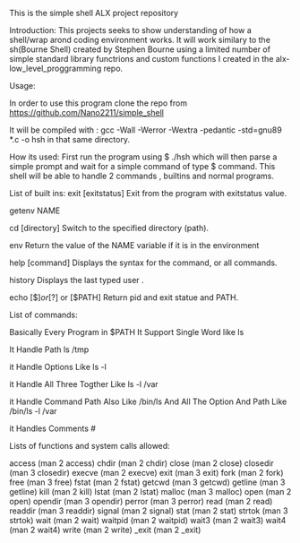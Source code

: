 This is the simple shell ALX project repository

Introduction:
This projects seeks to show understanding of how a shell/wrap arond coding environment works. It will work similary to the sh(Bourne Shell) created by Stephen Bourne using a limited number of simple standard library functrions and custom functions I created in the alx-low_level_proggramming repo.


Usage:

In order to use this program clone the repo from https://github.com/Nano2211/simple_shell

It will be compiled with : gcc -Wall -Werror -Wextra -pedantic -std=gnu89 *.c -o hsh
in that same directory.

How its used:
First run the program using $ ./hsh which will then parse a simple prompt and wait for a simple command of type $ command.
This shell will be able to handle 2 commands , builtins and normal programs.

List of built ins:
exit [exitstatus]
Exit from the program with exitstatus value.

getenv NAME

cd [directory]
Switch to the specified directory (path).

env
Return the value of the NAME variable if it is in the environment

help [command]
Displays the syntax for the command, or all commands.

history
Displays the last typed user .

echo [$$] or [$?] or [$PATH] Return pid and exit statue and PATH.

List of commands:

Basically Every Program in $PATH It Support Single Word like ls

It Handle Path ls /tmp

it Handle Options Like ls -l

it Handle All Three Togther Like ls -l /var 

it Handle Command Path Also Like /bin/ls And All The Option And Path Like /bin/ls -l /var

it Handles Comments #

Lists of functions and system calls allowed:

access (man 2 access)
chdir (man 2 chdir)
close (man 2 close)
closedir (man 3 closedir)
execve (man 2 execve)
exit (man 3 exit)
fork (man 2 fork)
free (man 3 free)
fstat (man 2 fstat)
getcwd (man 3 getcwd)
getline (man 3 getline)
kill (man 2 kill)
lstat (man 2 lstat)
malloc (man 3 malloc)
open (man 2 open)
opendir (man 3 opendir)
perror (man 3 perror)
read (man 2 read)
readdir (man 3 readdir)
signal (man 2 signal)
stat (man 2 stat)
strtok (man 3 strtok)
wait (man 2 wait)
waitpid (man 2 waitpid)
wait3 (man 2 wait3)
wait4 (man 2 wait4)
write (man 2 write)
_exit (man 2 _exit)